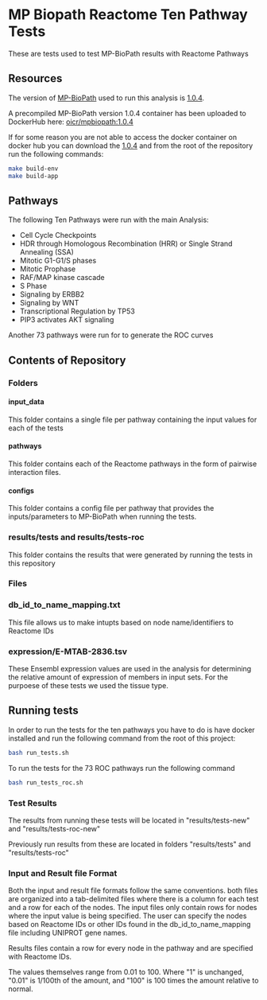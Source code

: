 # MP Biopath Reactome Ten Pathway Tests
These are tests used to test MP-BioPath results with Reactome Pathways

## Resources

The version of [MP-BioPath](https://github.com/OICR/mp-biopath) used to run this analysis is [1.0.4](https://github.com/OICR/mp-biopath/releases/tag/1.0.1).

A precompiled MP-BioPath version 1.0.4 container has been uploaded to DockerHub here: [oicr/mpbiopath:1.0.4](https://hub.docker.com/layers/oicr/mpbiopath/1.0.4/images/sha256-6cee4b86ca56ca5e74209fddb9541c5536cf7dca9a7c083eb43fbd103c67c9db?context=explore)

If for some reason you are not able to access the docker container on docker hub you can download the [1.0.4](https://github.com/OICR/mp-biopath/releases/tag/1.0.1) and from the root of the repository run the following commands:

```bash
make build-env
make build-app
```

## Pathways

The following Ten Pathways were run with the main Analysis:

* Cell Cycle Checkpoints
* HDR through Homologous Recombination (HRR) or Single Strand Annealing (SSA)
* Mitotic G1-G1/S phases 
* Mitotic Prophase
* RAF/MAP kinase cascade
* S Phase
* Signaling by ERBB2
* Signaling by WNT
* Transcriptional Regulation by TP53
* PIP3 activates AKT signaling

Another 73 pathways were run for to generate the ROC curves

## Contents of Repository

### Folders

#### input_data

This folder contains a single file per pathway containing the input values for each of the tests

#### pathways

This folder contains each of the Reactome pathways in the form of pairwise interaction files. 

#### configs

This folder contains a config file per pathway that provides the inputs/parameters to MP-BioPath when running the tests.

### results/tests and results/tests-roc

This folder contains the results that were generated by running the tests in this repository

### Files

### db_id_to_name_mapping.txt

This file allows us to make intupts based on node name/identifiers to Reactome IDs

### expression/E-MTAB-2836.tsv

These Ensembl expression values are used in the analysis for determining the relative amount of expression of members in input sets. For the purpoese of these tests we used the tissue type.



## Running tests

In order to run the tests for the ten pathways you have to do is have docker installed and run the following command from the root of this project:

```bash
bash run_tests.sh
```

To run the tests for the 73 ROC pathways run the following command

```bash
bash run_tests_roc.sh
```

### Test Results

The results from running these tests will be located in "results/tests-new" and "results/tests-roc-new"

Previously run results from these are located in folders "results/tests" and "results/tests-roc"


### Input and Result file Format

Both the input and result file formats follow the same conventions. both files are organized into a tab-delimited files where there is a column for each test and a row for each of the nodes. The input files only contain rows for nodes where the input value is being specified. The user can specify the nodes based on Reactome IDs or other IDs found in the db_id_to_name_mapping file including UNIPROT gene names.

Results files contain a row for every node in the pathway and are specified with Reactome IDs.

The values themselves range from 0.01 to 100. Where "1" is unchanged, "0.01" is 1/100th of the amount, and "100" is 100 times the amount relative to normal.
